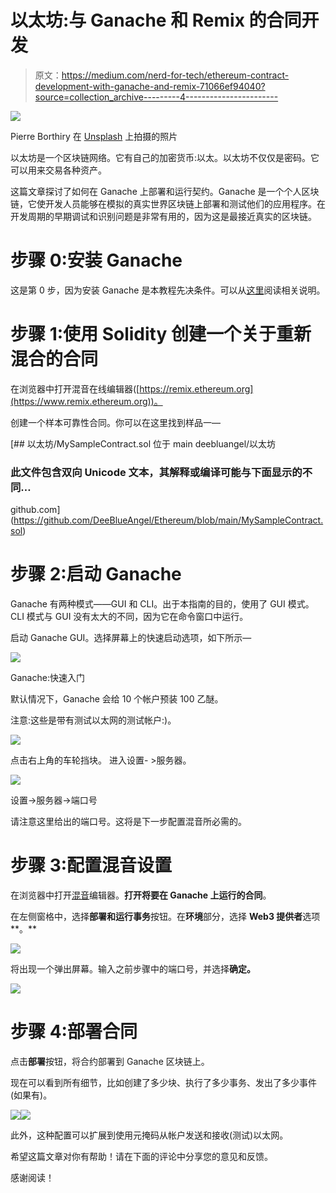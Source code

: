 # 以太坊:与 Ganache 和 Remix 的合同开发

> 原文：<https://medium.com/nerd-for-tech/ethereum-contract-development-with-ganache-and-remix-71066ef94040?source=collection_archive---------4----------------------->

![](img/18adf9368a2be07a4c05f66ce336d89c.png)

Pierre Borthiry 在 [Unsplash](https://unsplash.com?utm_source=medium&utm_medium=referral) 上拍摄的照片

以太坊是一个区块链网络。它有自己的加密货币:以太。以太坊不仅仅是密码。它可以用来交易各种资产。

这篇文章探讨了如何在 Ganache 上部署和运行契约。Ganache 是一个个人区块链，它使开发人员能够在模拟的真实世界区块链上部署和测试他们的应用程序。在开发周期的早期调试和识别问题是非常有用的，因为这是最接近真实的区块链。

# 步骤 0:安装 Ganache

这是第 0 步，因为安装 Ganache 是本教程先决条件。可以从[这里](https://www.trufflesuite.com/ganache)阅读相关说明。

# 步骤 1:使用 Solidity 创建一个关于重新混合的合同

在浏览器中打开混音在线编辑器([https://remix.ethereum.org](https://www.remix.ethereum.org))。

创建一个样本可靠性合同。你可以在这里找到样品一—

[](https://github.com/DeeBlueAngel/Ethereum/blob/main/MySampleContract.sol) [## 以太坊/MySampleContract.sol 位于 main deebluangel/以太坊

### 此文件包含双向 Unicode 文本，其解释或编译可能与下面显示的不同…

github.com](https://github.com/DeeBlueAngel/Ethereum/blob/main/MySampleContract.sol) 

# 步骤 2:启动 Ganache

Ganache 有两种模式——GUI 和 CLI。出于本指南的目的，使用了 GUI 模式。CLI 模式与 GUI 没有太大的不同，因为它在命令窗口中运行。

启动 Ganache GUI。选择屏幕上的快速启动选项，如下所示—

![](img/145861043213014cb45ded7881a528bd.png)

Ganache:快速入门

默认情况下，Ganache 会给 10 个帐户预装 100 乙醚。

注意:这些是带有测试以太网的测试帐户:)。

![](img/6c1509b71aaaa925a0842d206b26cd41.png)

点击右上角的车轮挡块。
进入设置- >服务器。

![](img/278e63d6d73e8ab5f6878d2d7326fc5e.png)

设置->服务器->端口号

请注意这里给出的端口号。这将是下一步配置混音所必需的。

# 步骤 3:配置混音设置

在浏览器中打开[混音](https://remix.ethereum.org)编辑器。**打开将要在 Ganache 上运行的合同**。

在左侧窗格中，选择**部署和运行事务**按钮。在**环境**部分，选择 **Web3 提供者**选项**。**

![](img/ef4e035194148ef352bd42de87bf9d7c.png)

将出现一个弹出屏幕。输入之前步骤中的端口号，并选择**确定。**

![](img/1a63225d276676b0fb8e761141b6b222.png)

# 步骤 4:部署合同

点击**部署**按钮，将合约部署到 Ganache 区块链上。

现在可以看到所有细节，比如创建了多少块、执行了多少事务、发出了多少事件(如果有)。

![](img/92e0a31639f176cd615a7311933c2c06.png)![](img/ba7f4478c3e573a91813ba1bfae6e247.png)

此外，这种配置可以扩展到使用元掩码从帐户发送和接收(测试)以太网。

希望这篇文章对你有帮助！请在下面的评论中分享您的意见和反馈。

感谢阅读！